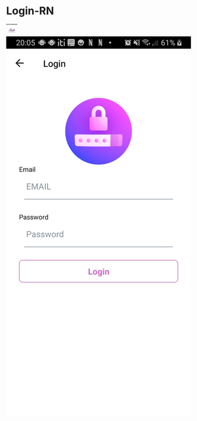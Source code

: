 # Login-RN
<!DOCTYPE html>
<html lang="en">
<head>
<meta charset="UTF-8">
<meta name="viewport" content="width=device-width, initial-scale=1.0">
<meta http-equiv="X-UA-Compatible" content="ie=edge">



</head>
<body>
<img style="width:30px;height:30px; "src="src/assets/loginStarted.jpeg"></img>
 <img  src="src/assets/login.jpeg"></img>

</body>
</html>

